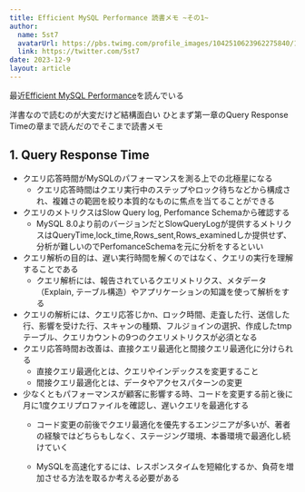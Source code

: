 ```yaml
---
title: Efficient MySQL Performance 読書メモ ~その1~
author:
  name: 5st7
  avatarUrl: https://pbs.twimg.com/profile_images/1042510623962275840/1Iw_Mvud_400x400.jpg
  link: https://twitter.com/5st7
date: 2023-12-9
layout: article
---
```


最近[Efficient MySQL Performance](https://www.amazon.co.jp/Efficient-Mysql-Performance-Practices-Techniques/dp/1098105095)を読んでいる

洋書なので読むのが大変だけど結構面白い
ひとまず第一章のQuery Response Timeの章まで読んだのでそこまで読書メモ

## 1. Query Response Time
- クエリ応答時間がMySQLのパフォーマンスを測る上での北極星になる
  - クエリ応答時間はクエリ実行中のステップやロック待ちなどから構成され、複雑さの範囲を絞り本質的なものに焦点を当てることができる
- クエリのメトリクスはSlow Query log, Perfomance Schemaから確認する
  - MySQL 8.0より前のバージョンだとSlowQueryLogが提供するメトリクスはQueryTime,lock_time,Rows_sent,Rows_examinedしか提供せず、分析が難しいのでPerfomanceSchemaを元に分析をするといい
- クエリ解析の目的は、遅い実行時間を解くのではなく、クエリの実行を理解することである
  - クエリ解析には、報告されているクエリメトリクス、メタデータ（Explain, テーブル構造）やアプリケーションの知識を使って解析をする
- クエリの解析には、クエリ応答じかn、ロック時間、走査した行、送信した行、影響を受けた行、スキャンの種類、フルジョインの選択、作成したtmpテーブル、クエリカウントの9つのクエリメトリクスが必須となる
- クエリ応答時間お改善は、直接クエリ最適化と間接クエリ最適化に分けられる
  - 直接クエリ最適化とは、クエリやインデックスを変更すること
  - 間接クエリ最適化とは、データやアクセスパターンの変更
- 少なくともパフォーマンスが顧客に影響する時、コードを変更する前と後に月に1度クエリプロファイルを確認し、遅いクエリを最適化する
  - コード変更の前後でクエリ最適化を優先するエンジニアが多いが、著者の経験ではどちらもしなく、ステージング環境、本番環境で最適化し続けていく

  - MySQLを高速化するには、レスポンスタイムを短縮化するか、負荷を増加させる方法を取るか考える必要がある
